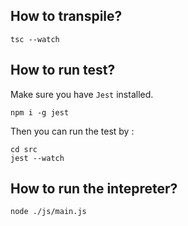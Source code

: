 ## How to transpile?
```
tsc --watch
```

## How to run test?
Make sure you have `Jest` installed.
```
npm i -g jest
```
Then you can run the test by :
```
cd src
jest --watch
```

## How to run the intepreter?
```
node ./js/main.js
```